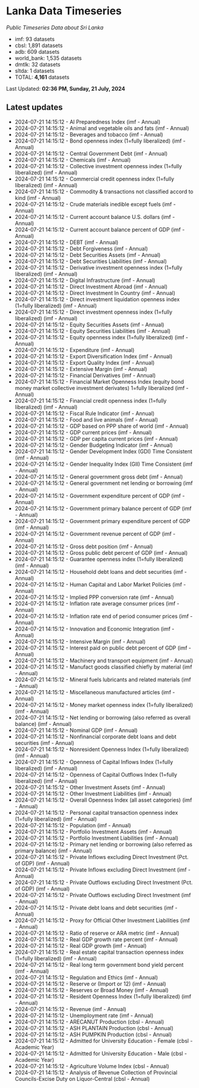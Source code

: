 # Lanka Data Timeseries
*Public Timeseries Data about Sri Lanka*

* imf: 93 datasets
* cbsl: 1,891 datasets
* adb: 609 datasets
* world_bank: 1,535 datasets
* dmtlk: 32 datasets
* sltda: 1 datasets
* TOTAL: **4,161** datasets

Last Updated: **02:36 PM, Sunday, 21 July, 2024**

## Latest updates

* 2024-07-21 14:15:12 - AI Preparedness Index (imf - Annual)
* 2024-07-21 14:15:12 - Animal and vegetable oils and fats (imf - Annual)
* 2024-07-21 14:15:12 - Beverages and tobacco (imf - Annual)
* 2024-07-21 14:15:12 - Bond openness index (1=fully liberalized) (imf - Annual)
* 2024-07-21 14:15:12 - Central Government Debt (imf - Annual)
* 2024-07-21 14:15:12 - Chemicals (imf - Annual)
* 2024-07-21 14:15:12 - Collective investment openness index (1=fully liberalized) (imf - Annual)
* 2024-07-21 14:15:12 - Commercial credit openness index (1=fully liberalized) (imf - Annual)
* 2024-07-21 14:15:12 - Commodity & transactions not classified accord to kind (imf - Annual)
* 2024-07-21 14:15:12 - Crude materials inedible except fuels (imf - Annual)
* 2024-07-21 14:15:12 - Current account balance U.S. dollars (imf - Annual)
* 2024-07-21 14:15:12 - Current account balance percent of GDP (imf - Annual)
* 2024-07-21 14:15:12 - DEBT (imf - Annual)
* 2024-07-21 14:15:12 - Debt Forgiveness (imf - Annual)
* 2024-07-21 14:15:12 - Debt Securities Assets (imf - Annual)
* 2024-07-21 14:15:12 - Debt Securities Liabilities (imf - Annual)
* 2024-07-21 14:15:12 - Derivative investment openness index (1=fully liberalized) (imf - Annual)
* 2024-07-21 14:15:12 - Digital Infrastructure (imf - Annual)
* 2024-07-21 14:15:12 - Direct Investment Abroad (imf - Annual)
* 2024-07-21 14:15:12 - Direct Investment In Country (imf - Annual)
* 2024-07-21 14:15:12 - Direct investment liquidation openness index (1=fully liberalized) (imf - Annual)
* 2024-07-21 14:15:12 - Direct investment openness index (1=fully liberalized) (imf - Annual)
* 2024-07-21 14:15:12 - Equity Securities Assets (imf - Annual)
* 2024-07-21 14:15:12 - Equity Securities Liabilities (imf - Annual)
* 2024-07-21 14:15:12 - Equity openness index (1=fully liberalized) (imf - Annual)
* 2024-07-21 14:15:12 - Expenditure (imf - Annual)
* 2024-07-21 14:15:12 - Export Diversification Index (imf - Annual)
* 2024-07-21 14:15:12 - Export Quality Index (imf - Annual)
* 2024-07-21 14:15:12 - Extensive Margin (imf - Annual)
* 2024-07-21 14:15:12 - Financial Derivatives (imf - Annual)
* 2024-07-21 14:15:12 - Financial Market Openness Index (equity bond money market collective investment derivates) 1=fully liberalized (imf - Annual)
* 2024-07-21 14:15:12 - Financial credit openness index (1=fully liberalized) (imf - Annual)
* 2024-07-21 14:15:12 - Fiscal Rule Indicator (imf - Annual)
* 2024-07-21 14:15:12 - Food and live animals (imf - Annual)
* 2024-07-21 14:15:12 - GDP based on PPP share of world (imf - Annual)
* 2024-07-21 14:15:12 - GDP current prices (imf - Annual)
* 2024-07-21 14:15:12 - GDP per capita current prices (imf - Annual)
* 2024-07-21 14:15:12 - Gender Budgeting Indicator (imf - Annual)
* 2024-07-21 14:15:12 - Gender Development Index (GDI) Time Consistent (imf - Annual)
* 2024-07-21 14:15:12 - Gender Inequality Index (GII) Time Consistent (imf - Annual)
* 2024-07-21 14:15:12 - General government gross debt (imf - Annual)
* 2024-07-21 14:15:12 - General government net lending or borrowing (imf - Annual)
* 2024-07-21 14:15:12 - Government expenditure percent of GDP (imf - Annual)
* 2024-07-21 14:15:12 - Government primary balance percent of GDP (imf - Annual)
* 2024-07-21 14:15:12 - Government primary expenditure percent of GDP (imf - Annual)
* 2024-07-21 14:15:12 - Government revenue percent of GDP (imf - Annual)
* 2024-07-21 14:15:12 - Gross debt position (imf - Annual)
* 2024-07-21 14:15:12 - Gross public debt percent of GDP (imf - Annual)
* 2024-07-21 14:15:12 - Guarantee openness index (1=fully liberalized) (imf - Annual)
* 2024-07-21 14:15:12 - Household debt loans and debt securities (imf - Annual)
* 2024-07-21 14:15:12 - Human Capital and Labor Market Policies (imf - Annual)
* 2024-07-21 14:15:12 - Implied PPP conversion rate (imf - Annual)
* 2024-07-21 14:15:12 - Inflation rate average consumer prices (imf - Annual)
* 2024-07-21 14:15:12 - Inflation rate end of period consumer prices (imf - Annual)
* 2024-07-21 14:15:12 - Innovation and Economic Integration (imf - Annual)
* 2024-07-21 14:15:12 - Intensive Margin (imf - Annual)
* 2024-07-21 14:15:12 - Interest paid on public debt percent of GDP (imf - Annual)
* 2024-07-21 14:15:12 - Machinery and transport equipment (imf - Annual)
* 2024-07-21 14:15:12 - Manufact goods classified chiefly by material (imf - Annual)
* 2024-07-21 14:15:12 - Mineral fuels lubricants and related materials (imf - Annual)
* 2024-07-21 14:15:12 - Miscellaneous manufactured articles (imf - Annual)
* 2024-07-21 14:15:12 - Money market openness index (1=fully liberalized) (imf - Annual)
* 2024-07-21 14:15:12 - Net lending or borrowing (also referred as overall balance) (imf - Annual)
* 2024-07-21 14:15:12 - Nominal GDP (imf - Annual)
* 2024-07-21 14:15:12 - Nonfinancial corporate debt loans and debt securities (imf - Annual)
* 2024-07-21 14:15:12 - Nonresident Openness Index (1=fully liberalized) (imf - Annual)
* 2024-07-21 14:15:12 - Openness of Capital Inflows Index (1=fully liberalized) (imf - Annual)
* 2024-07-21 14:15:12 - Openness of Capital Outflows Index (1=fully liberalized) (imf - Annual)
* 2024-07-21 14:15:12 - Other Investment Assets (imf - Annual)
* 2024-07-21 14:15:12 - Other Investment Liabilities (imf - Annual)
* 2024-07-21 14:15:12 - Overall Openness Index (all asset categories) (imf - Annual)
* 2024-07-21 14:15:12 - Personal capital transaction openness index (1=fully liberalized) (imf - Annual)
* 2024-07-21 14:15:12 - Population (imf - Annual)
* 2024-07-21 14:15:12 - Portfolio Investment Assets (imf - Annual)
* 2024-07-21 14:15:12 - Portfolio Investment Liabilities (imf - Annual)
* 2024-07-21 14:15:12 - Primary net lending or borrowing (also referred as primary balance) (imf - Annual)
* 2024-07-21 14:15:12 - Private Inflows excluding Direct Investment (Pct. of GDP) (imf - Annual)
* 2024-07-21 14:15:12 - Private Inflows excluding Direct Investment (imf - Annual)
* 2024-07-21 14:15:12 - Private Outflows excluding Direct Investment (Pct. of GDP) (imf - Annual)
* 2024-07-21 14:15:12 - Private Outflows excluding Direct Investment (imf - Annual)
* 2024-07-21 14:15:12 - Private debt loans and debt securities (imf - Annual)
* 2024-07-21 14:15:12 - Proxy for Official Other Investment Liabilities (imf - Annual)
* 2024-07-21 14:15:12 - Ratio of reserve or ARA metric (imf - Annual)
* 2024-07-21 14:15:12 - Real GDP growth rate percent (imf - Annual)
* 2024-07-21 14:15:12 - Real GDP growth (imf - Annual)
* 2024-07-21 14:15:12 - Real estate capital transaction openness index (1=fully liberalized) (imf - Annual)
* 2024-07-21 14:15:12 - Real long term government bond yield percent (imf - Annual)
* 2024-07-21 14:15:12 - Regulation and Ethics (imf - Annual)
* 2024-07-21 14:15:12 - Reserve or (Import or 12) (imf - Annual)
* 2024-07-21 14:15:12 - Reserves or Broad Money (imf - Annual)
* 2024-07-21 14:15:12 - Resident Openness Index (1=fully liberalized) (imf - Annual)
* 2024-07-21 14:15:12 - Revenue (imf - Annual)
* 2024-07-21 14:15:12 - Unemployment rate (imf - Annual)
* 2024-07-21 14:15:12 - ARECANUT Production (cbsl - Annual)
* 2024-07-21 14:15:12 - ASH PLANTAIN Production (cbsl - Annual)
* 2024-07-21 14:15:12 - ASH PUMPKIN Production (cbsl - Annual)
* 2024-07-21 14:15:12 - Admitted for University Education - Female (cbsl - Academic Year)
* 2024-07-21 14:15:12 - Admitted for University Education - Male (cbsl - Academic Year)
* 2024-07-21 14:15:12 - Agriculture Volume Index (cbsl - Annual)
* 2024-07-21 14:15:12 - Analysis of Revenue Collection of Provincial Councils-Excise Duty on Liquor-Central (cbsl - Annual)